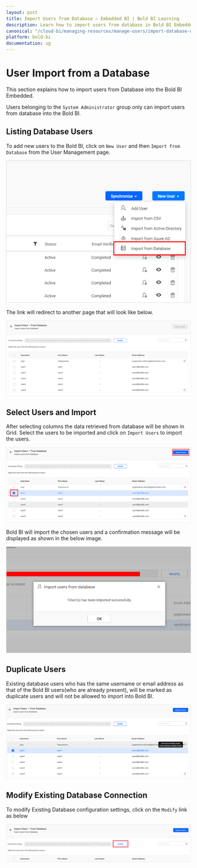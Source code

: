 ```yaml
---
layout: post
title: Import Users from Database – Embedded BI | Bold BI Learning
description: Learn how to import users from database in Bold BI Embedded. Also know how to modify existing database connection.
canonical: "/cloud-bi/managing-resources/manage-users/import-database-users/"
platform: bold-bi
documentation: ug
---
```


# User Import from a Database

This section explains how to import users from Database into the Bold BI Embedded.

Users belonging to the `System Administrator` group only can import users from database into the Bold BI.

## Listing Database Users

To add new users to the Bold BI, click on `New User` and then `Import from Database` from the User Management page.

![Add New Users](/static/assets/embedded/managing-resources/manage-users/images/add-new-users.png#width=50%)

The link will redirect to another page that will look like below.

![Import Users from Database - Home](/static/assets/embedded/managing-resources/manage-users/images/import-users-home.png)


## Select Users and Import

After selecting columns the data retrieved from database will be shown in Grid. Select the users to be imported and click on `Import Users` to import the users.

![Import Selected Users](/static/assets/embedded/managing-resources/manage-users/images/import-users-grid-selection-new.png)

Bold BI will import the chosen users and a confirmation message will be displayed as shown in the below image.

![Success message after imported the Database users](/static/assets/embedded/managing-resources/manage-users/images/Database-User-imported-new.png#width=60%)

## Duplicate Users

 Existing database users who has the same username or email address as that of the Bold BI users(who are already present), will be marked as duplicate users and will not be allowed to import into Bold BI.

 ![Display Duplicated Users](/static/assets/embedded/managing-resources/manage-users/images/Duplicated-existing-db-import-users.png)

## Modify Existing Database Connection

To modify Existing Database configuration settings, click on the `Modify` link as below

![Modify Database Configuration](/static/assets/embedded/managing-resources/manage-users/images/Modify-Database-settings-Configuration.png)